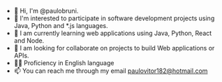 - 👋 Hi, I'm @paulobruni.
- 👀 I'm interested to participate in software development projects using Java, Python and *.js languages.
- 🌱 I am currently learning web applications using Java, Python, React and Node.
- 💞️ I am looking for collaborate on projects to build Web applications or APIs.
- :guardsman: Proficiency in English language
- 📫 You can reach me through my email paulovitor182@hotmail.com

<!--
**paulobruni/paulobruni** is a ✨ _special_ ✨ repository because its `README.md` (this file) appears on your GitHub profile.

👋 Hi, I'm @paulobruni.
👀 I'm interested in participating in software development projects in Java, Python and *.js languages.
🌱 I am currently learning to create web applications using Java, Python, React and Node.
💞️ I am looking to collaborate on collaborating on projects to build Web applications or APIs.
📫 You can contact me through my email paulovitor182@hotmail.com
-->
